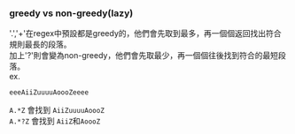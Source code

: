 ### greedy vs non-greedy(lazy)
'.','+'在regex中預設都是greedy的，他們會先取到最多，再一個個返回找出符合規則最長的段落。  
加上'?'則會變為non-greedy，他們會先取最少，再一個個往後找到符合的最短段落。  
ex.  
```re
eeeAiiZuuuuAoooZeeee
```
```A.*Z``` 會找到 ```AiiZuuuuAoooZ```  
```A.*?Z``` 會找到 ```AiiZ```和```AoooZ```
